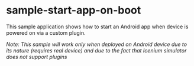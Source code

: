 sample-start-app-on-boot
========================

This sample application shows how to start an Android app when device is powered on via a custom plugin.

*Note: This sample will work only when deployed on Android device due to its nature (requires real device) and due to the fact that 
Icenium simulator does not support plugins*
